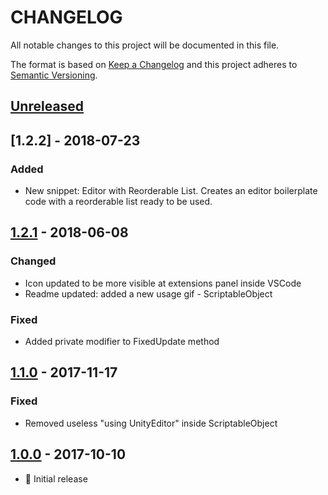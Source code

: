 # CHANGELOG
All notable changes to this project will be documented in this file.

The format is based on [Keep a Changelog](http://keepachangelog.com/en/1.0.0/)
and this project adheres to [Semantic Versioning](http://semver.org/spec/v2.0.0.html).

## [Unreleased]

## [1.2.2] - 2018-07-23
### Added
- New snippet: Editor with Reorderable List. Creates an editor boilerplate code with a reorderable list ready to be used.

## [1.2.1] - 2018-06-08
### Changed
- Icon updated to be more visible at extensions panel inside VSCode
- Readme updated: added a new usage gif - ScriptableObject

### Fixed
- Added private modifier to FixedUpdate method


## [1.1.0] - 2017-11-17
### Fixed
- Removed useless "using UnityEditor" inside ScriptableObject


## [1.0.0] - 2017-10-10
- :tada: Initial release


[Unreleased]: https://github.com/kleber-swf/vscode-unity-code-snippets/tree/master
[1.2.1]: https://github.com/kleber-swf/vscode-unity-code-snippets/tree/v1.2.1
[1.1.0]: https://github.com/kleber-swf/vscode-unity-code-snippets/tree/v1.1.0
[1.0.0]: https://github.com/kleber-swf/vscode-unity-code-snippets/tree/v1.0.0